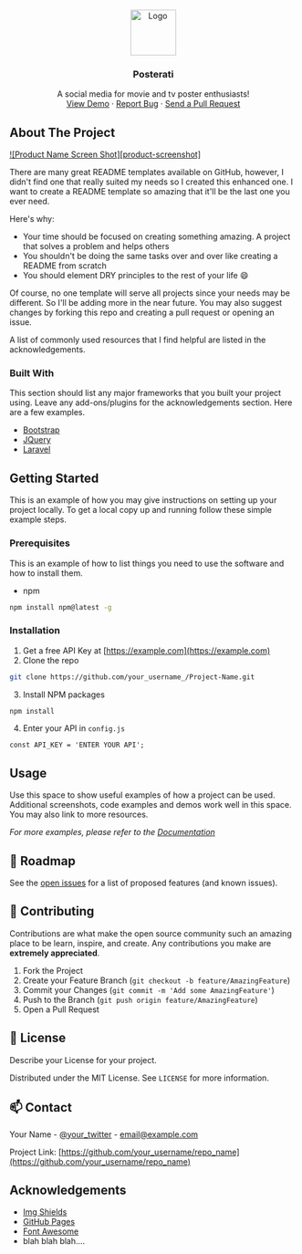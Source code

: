 <!-- PROJECT LOGO -->
<br />
<p align="center">
  <a href="https://github.com/nanup/MyPoster/">
    <img src="frontend\public\favicon.ico" alt="Logo" width="80" height="80">
  </a>

  <h3 align="center">Posterati</h3>

  <p align="center">
    A social media for movie and tv poster enthusiasts!
    <br />
    <a href="https://posterati.vercel.app/">View Demo</a>
    ·
    <a href="https://github.com/nanup/MyPoster/issues">Report Bug</a>
    ·
    <a href="https://github.com/nanup/MyPoster/pulls">Send a Pull Request</a>
  </p>
</p>

<!-- ABOUT THE PROJECT -->

## About The Project

[![Product Name Screen Shot][product-screenshot]](https://github.com/nanup/MyPoster/media/Posterati.png)

There are many great README templates available on GitHub, however, I didn't find one that really suited my needs so I created this enhanced one. I want to create a README template so amazing that it'll be the last one you ever need.

Here's why:

- Your time should be focused on creating something amazing. A project that solves a problem and helps others
- You shouldn't be doing the same tasks over and over like creating a README from scratch
- You should element DRY principles to the rest of your life :smile:

Of course, no one template will serve all projects since your needs may be different. So I'll be adding more in the near future. You may also suggest changes by forking this repo and creating a pull request or opening an issue.

A list of commonly used resources that I find helpful are listed in the acknowledgements.

### Built With

This section should list any major frameworks that you built your project using. Leave any add-ons/plugins for the acknowledgements section. Here are a few examples.

- [Bootstrap](https://getbootstrap.com)
- [JQuery](https://jquery.com)
- [Laravel](https://laravel.com)

<!-- GETTING STARTED -->

## Getting Started

This is an example of how you may give instructions on setting up your project locally.
To get a local copy up and running follow these simple example steps.

### Prerequisites

This is an example of how to list things you need to use the software and how to install them.

- npm

```sh
npm install npm@latest -g
```

### Installation

1. Get a free API Key at [https://example.com](https://example.com)
2. Clone the repo

```sh
git clone https://github.com/your_username_/Project-Name.git
```

3. Install NPM packages

```sh
npm install
```

4. Enter your API in `config.js`

```JS
const API_KEY = 'ENTER YOUR API';
```

<!-- USAGE EXAMPLES -->

## Usage

Use this space to show useful examples of how a project can be used. Additional screenshots, code examples and demos work well in this space. You may also link to more resources.

_For more examples, please refer to the [Documentation](https://example.com)_

<!-- ROADMAP -->

## 🚧 Roadmap

See the [open issues](https://github.com/nanup/MyPoster/issues) for a list of proposed features (and known issues).

<!-- CONTRIBUTING -->

## 🤝 Contributing

Contributions are what make the open source community such an amazing place to be learn, inspire, and create. Any contributions you make are **extremely appreciated**.

1. Fork the Project
2. Create your Feature Branch (`git checkout -b feature/AmazingFeature`)
3. Commit your Changes (`git commit -m 'Add some AmazingFeature'`)
4. Push to the Branch (`git push origin feature/AmazingFeature`)
5. Open a Pull Request

<!-- LICENSE -->

## 📝 License

Describe your License for your project.

Distributed under the MIT License. See `LICENSE` for more information.

<!-- CONTACT -->

## 📫 Contact

Your Name - [@your_twitter](https://twitter.com/your_username) - email@example.com

Project Link: [https://github.com/your_username/repo_name](https://github.com/your_username/repo_name)

<!-- ACKNOWLEDGEMENTS -->

## Acknowledgements

- [Img Shields](https://shields.io)
- [GitHub Pages](https://pages.github.com)
- [Font Awesome](https://fontawesome.com)
- blah blah blah....

<!-- MARKDOWN LINKS & IMAGES -->
<!-- https://www.markdownguide.org/basic-syntax/#reference-style-links -->

[forks-shield]: https://img.shields.io/github/forks/nanup/MyPoster?style=for-the-badge
[forks-url]: https://github.com/nanup/MyPoster/network/members
[stars-shield]: https://img.shields.io/github/stars/nanup/MyPoster?style=for-the-badge
[stars-url]: https://github.com/nanup/MyPoster/stargazers
[issues-shield]: https://img.shields.io/github/issues/nanup/MyPoster?style=for-the-badge
[issues-url]: https://github.com/nanup/MyPoster/issues
[linkedin-shield]: https://img.shields.io/badge/-LinkedIn-black.svg?style=flat-square&logo=linkedin&colorB=555
[linkedin-url]: https://linkedin.com/in/roshan-lamichhane

